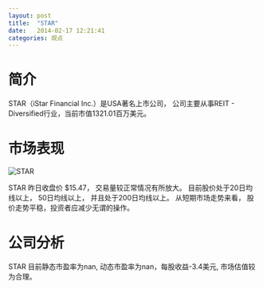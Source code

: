 ```yaml
---
layout: post
title:  "STAR"
date:   2014-02-17 12:21:41
categories: 观点
---
```


# 简介
STAR（iStar Financial Inc.）是USA著名上市公司，
公司主要从事REIT - Diversified行业，当前市值1321.01百万美元。

# 市场表现

![STAR](http://finviz.com/chart.ashx?t=STAR&ty=c&ta=1&p=d&s=l)

STAR 昨日收盘价 $15.47，
交易量较正常情况有所放大。
目前股价处于20日均线以上，
50日均线以上，
并且处于200日均线以上。
从短期市场走势来看，
股价走势平稳，投资者应减少无谓的操作。

# 公司分析
STAR 目前静态市盈率为nan, 动态市盈率为nan，每股收益-3.4美元,
市场估值较为合理。
